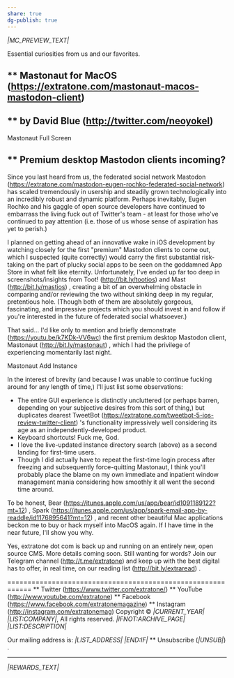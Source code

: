 ```yaml
---
share: true
dg-publish: true
---
```

*|MC_PREVIEW_TEXT|*

Essential curiosities from us and our favorites.


** Mastonaut for MacOS (https://extratone.com/mastonaut-macos-mastodon-client)
------------------------------------------------------------


** by David Blue (http://twitter.com/neoyokel)
------------------------------------------------------------

Mastonaut Full Screen


** Premium desktop Mastodon clients incoming?
------------------------------------------------------------

Since you last heard from us, the federated social network Mastodon (https://extratone.com/mastodon-eugen-rochko-federated-social-network) has scaled tremendously in usership and steadily grown technologically into an incredibly robust and dynamic platform. Perhaps inevitably, Eugen Rochko and his gaggle of open source developers have continued to embarrass the living fuck out of Twitter's team - at least for those who've continued to pay attention (i.e. those of us whose sense of aspiration has yet to perish.)

I planned on getting ahead of an innovative wake in iOS development by watching closely for the first "premium" Mastodon clients to come out, which I suspected (quite correctly) would carry the first substantial risk-taking on the part of plucky social apps to be seen on the goddamned App Store in what felt like eternity. Unfortunately, I've ended up far too deep in screenshots/insights from Toot! (http://bit.ly/tootios) and Mast (http://bit.ly/mastios) , creating a bit of an overwhelming obstacle in comparing and/or reviewing the two without sinking deep in my regular, pretentious hole. (Though both of them are absolutely gorgeous, fascinating, and impressive projects which you should invest in and follow if you're interested in the future of federated social whatsoever.)

That said... I'd like only to mention and briefly demonstrate (https://youtu.be/k7KDk-VV6wc) the first premium desktop Mastodon client, Mastonaut (http://bit.ly/mastonaut) , which I had the privilege of experiencing momentarily last night.

Mastonaut Add Instance

In the interest of brevity (and because I was unable to continue fucking around for any length of time,) I'll just list some observations:
* The entire GUI experience is distinctly uncluttered (or perhaps barren, depending on your subjective desires from this sort of thing,) but duplicates dearest TweetBot (https://extratone.com/tweetbot-5-ios-review-twitter-client) 's functionality impressively well considering its age as an independently-developed product.
* Keyboard shortcuts! Fuck me, God.
* I love the live-updated instance directory search (above) as a second landing for first-time users.
* Though I did actually have to repeat the first-time login process after freezing and subsequently force-quitting Mastonaut, I think you'll probably place the blame on my own immediate and inpatient window management mania considering how smoothly it all went the second time around.

To be honest, Bear (https://itunes.apple.com/us/app/bear/id1091189122?mt=12) , Spark (https://itunes.apple.com/us/app/spark-email-app-by-readdle/id1176895641?mt=12) , and recent other beautiful Mac applications beckon me to buy or hack myself into MacOS again. If I have time in the near future, I'll show you why.

Yes, extratone dot com is back up and running on an entirely new, open source CMS. More details coming soon.
Still wanting for words?
Join our Telegram channel (http://t.me/extratone)
and keep up with the best
digital has to offer,
in real time,
on our reading list (http://bit.ly/extraread) .

============================================================
** Twitter (https://www.twitter.com/extratone/)
** YouTube (http://www.youtube.com/extratone)
** Facebook (https://www.facebook.com/extratonemagazine)
** Instagram (http://instagram.com/extratonemag)
Copyright © *|CURRENT_YEAR|* *|LIST:COMPANY|*, All rights reserved.
*|IFNOT:ARCHIVE_PAGE|* *|LIST:DESCRIPTION|*

Our mailing address is:
*|LIST_ADDRESS|* *|END:IF|*
** Unsubscribe (*|UNSUB|*)
.
________________________________________________________________________________________________________________________________________________________________________________________________________________________________________________________________________________________________________________________________________________________________________________________________________________________________________________________________________________________________________________________________________________________________________________________________________________________________________________________________________________________________________________________________________________________________________________________________________________________________________________________________________________________________________________________________________________________________________________________________________________________________________

*|REWARDS_TEXT|*